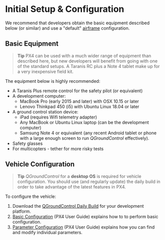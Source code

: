 # Initial Setup & Configuration

We recommend that developers obtain the basic equipment described below (or similar) and use a "default" [airframe](../airframes/airframe_reference.md) configuration.

## Basic Equipment

> **Tip** PX4 can be used with a much wider range of equipment than described here, but new developers will benefit from going with one of the standard setups. A Taranis RC plus a Note 4 tablet make up for a very inexpensive field kit.

The equipment below is highly recommended:

* A Taranis Plus remote control for the safety pilot (or equivalent)
* A development computer:
  * MacBook Pro (early 2015 and later) with OSX 10.15 or later
  * Lenovo Thinkpad 450 (i5) with Ubuntu Linux 18.04 or later
* A ground control station device:
  * iPad (requires Wifi telemetry adapter)
  * Any MacBook or Ubuntu Linux laptop (can be the development computer)
  * Samsung Note 4 or equivalent (any recent Android tablet or phone with a large enough screen to run *QGroundControl* effectively).
* Safety glasses
* For multicopters - tether for more risky tests

## Vehicle Configuration

> **Tip** *QGroundControl* for a **desktop OS** is required for vehicle configuration. You should use (and regularly update) the daily build in order to take advantage of the latest features in PX4.

To configure the vehicle:

1. Download the [QGroundControl Daily Build](https://docs.qgroundcontrol.com/en/releases/daily_builds.html) for your development platform.
1. [Basic Configuration](https://docs.px4.io/master/en/config/) (PX4 User Guide) explains how to to perform basic configuration.
1. [Parameter Configuration](https://docs.px4.io/master/en/advanced_config/parameters.html) (PX4 User Guide) explains how you can find and modify individual parameters.
